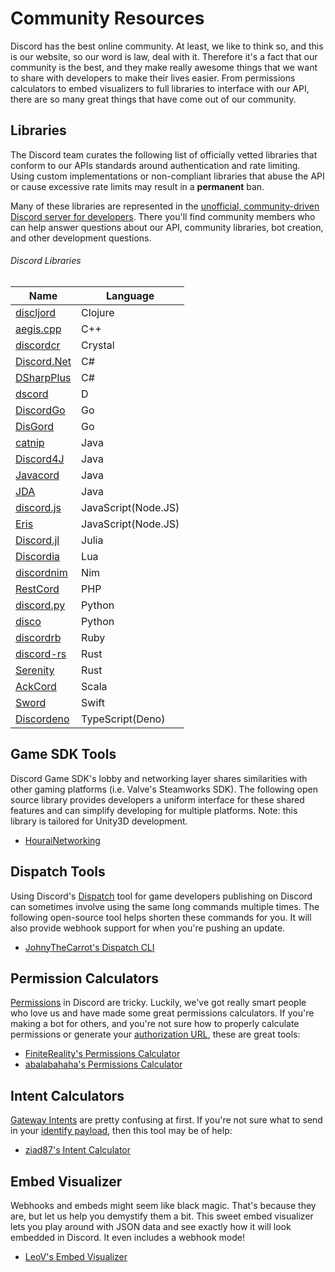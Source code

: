 # Community Resources

Discord has the best online community. At least, we like to think so, and this is our website, so our word is law, deal with it. Therefore it's a fact that our community is the best, and they make really awesome things that we want to share with developers to make their lives easier. From permissions calculators to embed visualizers to full libraries to interface with our API, there are so many great things that have come out of our community.

## Libraries

The Discord team curates the following list of officially vetted libraries that conform to our APIs standards around authentication and rate limiting. Using custom implementations or non-compliant libraries that abuse the API or cause excessive rate limits may result in a **permanent** ban.

Many of these libraries are represented in the [unofficial, community-driven Discord server for developers](https://discord.gg/discord-api). There you'll find community members who can help answer questions about our API, community libraries, bot creation, and other development questions.

###### Discord Libraries

| Name                                                         | Language           |
| ------------------------------------------------------------ | ----------         |
| [discljord](https://github.com/igjoshua/discljord)           | Clojure            |
| [aegis.cpp](https://github.com/zeroxs/aegis.cpp)             | C++                |
| [discordcr](https://github.com/discordcr/discordcr)          | Crystal            |
| [Discord.Net](https://github.com/RogueException/Discord.Net) | C#                 |
| [DSharpPlus](https://github.com/DSharpPlus/DSharpPlus)       | C#                 |
| [dscord](https://github.com/b1naryth1ef/dscord)              | D                  |
| [DiscordGo](https://github.com/bwmarrin/discordgo)           | Go                 |
| [DisGord](https://github.com/andersfylling/disgord)          | Go                 |
| [catnip](https://github.com/mewna/catnip)                    | Java               |
| [Discord4J](https://discord4j.com/)                          | Java               |
| [Javacord](https://github.com/Javacord/Javacord)             | Java               |
| [JDA](https://github.com/DV8FromTheWorld/JDA)                | Java               |
| [discord.js](https://github.com/discordjs/discord.js)        | JavaScript(Node.JS)|
| [Eris](https://github.com/abalabahaha/eris)                  | JavaScript(Node.JS)|
| [Discord.jl](https://github.com/Xh4H/Discord.jl)             | Julia              |
| [Discordia](https://github.com/SinisterRectus/Discordia)     | Lua                |
| [discordnim](https://github.com/Krognol/discordnim)          | Nim                |
| [RestCord](https://www.restcord.com/)                        | PHP                |
| [discord.py](https://github.com/Rapptz/discord.py)           | Python             |
| [disco](https://github.com/b1naryth1ef/disco)                | Python             |
| [discordrb](https://github.com/discordrb/discordrb)          | Ruby               |
| [discord-rs](https://github.com/SpaceManiac/discord-rs)      | Rust               |
| [Serenity](https://github.com/serenity-rs/serenity)          | Rust               |
| [AckCord](https://github.com/Katrix/AckCord)                 | Scala              |
| [Sword](https://github.com/Azoy/Sword)                       | Swift              |
| [Discordeno](https://github.com/Skillz4Killz/Discordeno)     | TypeScript(Deno)   |

## Game SDK Tools

Discord Game SDK's lobby and networking layer shares similarities with other gaming platforms (i.e. Valve's Steamworks SDK). The following open source library provides developers a uniform interface for these shared features and can simplify developing for multiple platforms. Note: this library is tailored for Unity3D development.

- [HouraiNetworking](https://github.com/HouraiTeahouse/HouraiNetworking)

## Dispatch Tools

Using Discord's [Dispatch](#DOCS_DISPATCH_DISPATCH_AND_YOU) tool for game developers publishing on Discord can sometimes involve using the same long commands multiple times. The following open-source tool helps shorten these commands for you. It will also provide webhook support for when you're pushing an update.

- [JohnyTheCarrot's Dispatch CLI](https://github.com/JohnyTheCarrot/droops-dispatch)

## Permission Calculators

[Permissions](#DOCS_TOPICS_PERMISSIONS/permissions) in Discord are tricky. Luckily, we've got really smart people who love us and have made some great permissions calculators. If you're making a bot for others, and you're not sure how to properly calculate permissions or generate your [authorization URL](#DOCS_TOPICS_OAUTH2/bot-authorization-flow), these are great tools:

- [FiniteReality's Permissions Calculator](https://finitereality.github.io/permissions-calculator/?v=0)
- [abalabahaha's Permissions Calculator](https://discordapi.com/permissions.html#0)

## Intent Calculators

[Gateway Intents](#DOCS_TOPICS_GATEWAY/gateway-intents) are pretty confusing at first. If you're not sure what to send in your [identify payload](#DOCS_TOPICS_GATEWAY/identify), then this tool may be of help:

- [ziad87's Intent Calculator](https://ziad87.net/intents/)

## Embed Visualizer

Webhooks and embeds might seem like black magic. That's because they are, but let us help you demystify them a bit. This sweet embed visualizer lets you play around with JSON data and see exactly how it will look embedded in Discord. It even includes a webhook mode!

- [LeoV's Embed Visualizer](https://leovoel.github.io/embed-visualizer/)
